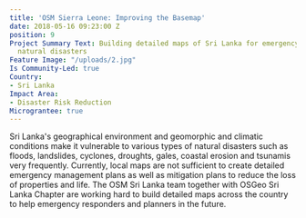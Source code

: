 ```yaml
---
title: 'OSM Sierra Leone: Improving the Basemap'
date: 2018-05-16 09:23:00 Z
position: 9
Project Summary Text: Building detailed maps of Sri Lanka for emergency response during
  natural disasters
Feature Image: "/uploads/2.jpg"
Is Community-Led: true
Country:
- Sri Lanka
Impact Area:
- Disaster Risk Reduction
Micrograntee: true
---
```


Sri Lanka's geographical environment and geomorphic and climatic conditions make it vulnerable to various types of natural disasters such as floods, landslides, cyclones, droughts, gales, coastal erosion and tsunamis very frequently. Currently, local maps are not sufficient to create detailed emergency management plans as well as mitigation plans to reduce the loss of properties and life. The OSM Sri Lanka team together with OSGeo Sri Lanka Chapter are working hard to build detailed maps across the country to help emergency responders and planners in the future.   